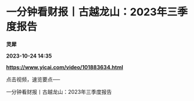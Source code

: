 # 一分钟看财报丨古越龙山：2023年三季度报告
**灵犀**

**2023-10-24 14:35**

**https://www.yicai.com/video/101883634.html**

点击视频，速览要点──

一分钟看财报丨古越龙山：2023年三季度报告